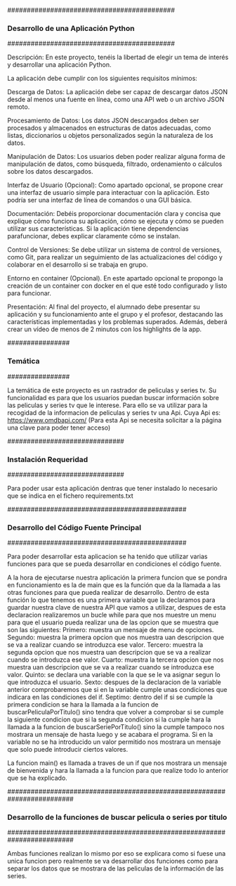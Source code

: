 ###########################################
### Desarrollo de una Aplicación Python ###
###########################################

Descripción: En este proyecto, tenéis la libertad de elegir un tema de interés y desarrollar una aplicación Python.

La aplicación debe cumplir con los siguientes requisitos mínimos:

Descarga de Datos: La aplicación debe ser capaz de descargar datos JSON desde al menos una fuente en línea, como una API web o un archivo JSON remoto.

Procesamiento de Datos: Los datos JSON descargados deben ser procesados y almacenados en estructuras de datos adecuadas, como listas, diccionarios u objetos personalizados según la naturaleza de los datos.

Manipulación de Datos: Los usuarios deben poder realizar alguna forma de manipulación de datos, como búsqueda, filtrado, ordenamiento o cálculos sobre los datos descargados.

Interfaz de Usuario (Opcional): Como apartado opcional, se propone crear una interfaz de usuario simple para interactuar con la aplicación. Esto podría ser una interfaz de línea de comandos o una GUI básica.

Documentación: Debéis proporcionar documentación clara y concisa que explique cómo funciona su aplicación, cómo se ejecuta y cómo se pueden utilizar sus características. Si la aplicación tiene dependencias parafuncionar, debes explicar claramente cómo se instalan.

Control de Versiones: Se debe utilizar un sistema de control de versiones, como Git, para realizar un seguimiento de las actualizaciones del código y colaborar en el desarrollo si se trabaja en grupo.

Entorno en container (Opcional). En este apartado opcional te propongo la creación de un container con docker en el que esté todo configurado y listo para funcionar.

Presentación: Al final del proyecto, el alumnado debe presentar su aplicación y su funcionamiento ante el grupo y el profesor, destacando las características implementadas y los problemas superados. Además, deberá crear un vídeo de menos de 2 minutos con los highlights de la app.

################
### Temática ###
################

La temática de este proyecto es un rastrador de peliculas y series tv. Su funcionalidad es para que los usuarios puedan buscar información sobre las peliculas y series tv que le interese.
Para ello se va utilizar para la recogidad de la informacion de peliculas y series tv una Api. 
Cuya Api es: https://www.omdbapi.com/ (Para esta Api se necesita solicitar a la página una clave para poder tener acceso)

##############################
### Instalación Requeridad ###
##############################

Para poder usar esta aplicación dentras que tener instalado lo necesario que se indica en el fichero requirements.txt

##############################################
### Desarrollo del Código Fuente Principal ###
##############################################

Para poder desarrollar esta aplicacion se ha tenido que utilizar varias funciones para que se pueda desarrollar en condiciones el código fuente. 

A la hora de ejecutarse nuestra aplicación la primera funcion que se pondra en funcionamiento es la de main que es la función que da la llamada a las otras funciones para que pueda realizar de desarrollo. Dentro de esta función lo que tenemos es una primera variable que la declaramos para guardar nuestra clave de nuestra API que vamos a utilizar, despues de esta declaracion realizaremos un bucle while para que nos muestre un menu para que el usuario pueda realizar una de las opcion que se muestra que son las siguientes:
    Primero:  muestra un mensaje de menu de opciones.
    Segundo: muestra la primera opcion que nos muestra uan descripcion que se va a realizar cuando se introduzca ese valor.
    Tercero:  muestra la segunda opcion que nos muestra uan descripcion que se va a realizar cuando se introduzca ese valor.
    Cuarto: muestra la tercera opcion que nos muestra uan descripcion que se va a realizar cuando se introduzca ese valor.
    Quinto: se declara una variable con la que se le va asignar segun lo que introduzca el usuario.
    Sexto: despues de la declaracion de la variable anterior comprobaremos que si en la variable cumple unas condiciones que indicara en las condiciones del if.
    Septimo: dentro del if si se cumple la primera condicion se hara la llamada a la funcion de buscarPeliculaPorTitulo() sino tendra que volver a comprobar si se cumple la siguiente condicion que si la segunda condicion si la cumple hara la llamada a la funcion de buscarSeriePorTitulo() sino la cumple tampoco nos mostrara un mensaje de hasta luego y se acabara el programa. Si en la variable no se ha introducido un valor permitido nos mostrara un mensaje que solo puede introducir ciertos valores.

La funcion main() es llamada a traves de un if que nos mostrara un mensaje de bienvenida y hara la llamada a la funcion para que realize todo lo anterior que se ha explicado.

#########################################################################
### Desarrollo de la funciones de buscar pelicula o series por titulo ###
#########################################################################

Ambas funciones realizan lo mismo por eso se explicara como si fuese una unica funcion pero realmente se va desarrollar dos funciones como para separar los datos que se mostrara de las peliculas de la información de las series.

